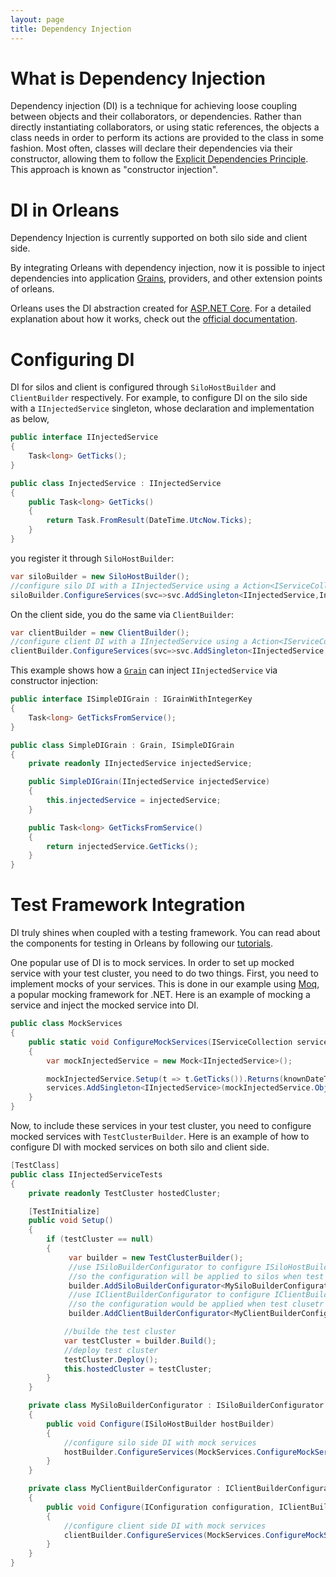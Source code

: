 ```yaml
---
layout: page
title: Dependency Injection
---
```


# What is Dependency Injection

Dependency injection (DI) is a technique for achieving loose coupling between objects and their collaborators, or dependencies.
Rather than directly instantiating collaborators, or using static references, the objects a class needs in order to perform its actions are provided to the class in some fashion. Most often, classes will declare their dependencies via their constructor, allowing them to follow the [Explicit Dependencies Principle](http://deviq.com/explicit-dependencies-principle/). This approach is known as "constructor injection".

# DI in Orleans

Dependency Injection is currently supported on both silo side and client side. 

By integrating Orleans with dependency injection, now it is possible to inject dependencies into application [Grains](../Getting-Started-With-Orleans/Grains.md), providers, and other extension points of orleans. 

Orleans uses the DI abstraction created for [ASP.NET Core](https://docs.asp.net).
For a detailed explanation about how it works, check out the [official documentation](https://docs.microsoft.com/en-us/aspnet/core/fundamentals/dependency-injection).

# Configuring DI
DI for silos and client is configured through `SiloHostBuilder` and `ClientBuilder` respectively.
For example, to configure DI on the silo side with a `IInjectedService` singleton, whose declaration and implementation as below, 

``` csharp
public interface IInjectedService
{
    Task<long> GetTicks();
}

public class InjectedService : IInjectedService
{
    public Task<long> GetTicks()
    {
        return Task.FromResult(DateTime.UtcNow.Ticks);
    }
}
```

you register it through `SiloHostBuilder`:

``` csharp
var siloBuilder = new SiloHostBuilder();
//configure silo DI with a IInjectedService using a Action<IServiceCollection> delegate.
siloBuilder.ConfigureServices(svc=>svc.AddSingleton<IInjectedService,InjectedService>());
```

On the client side, you do the same via `ClientBuilder`:

``` csharp
var clientBuilder = new ClientBuilder();
//configure client DI with a IInjectedService using a Action<IServiceCollection> delegate.
clientBuilder.ConfigureServices(svc=>svc.AddSingleton<IInjectedService,InjectedService>());
```

This example shows how a [`Grain`](../Getting-Started-With-Orleans/Grains.md) can inject `IInjectedService` via constructor injection:

``` csharp
public interface ISimpleDIGrain : IGrainWithIntegerKey
{
    Task<long> GetTicksFromService();
}

public class SimpleDIGrain : Grain, ISimpleDIGrain
{
    private readonly IInjectedService injectedService;

    public SimpleDIGrain(IInjectedService injectedService)
    {
        this.injectedService = injectedService;
    }

    public Task<long> GetTicksFromService()
    {
        return injectedService.GetTicks();
    }
}
```

# Test Framework Integration

DI truly shines when coupled with a testing framework.
You can read about the components for testing in Orleans by following our [tutorials](../../1.5/Tutorials/Unit-Testing-Grains.md).

One popular use of DI is to mock services.
In order to set up mocked service with your test cluster, you need to do two things.
First, you need to implement mocks of your services.
This is done in our example using [Moq](https://github.com/moq/), a popular mocking framework for .NET.
Here is an example of mocking a service and inject the mocked service into DI.


``` csharp
public class MockServices
{
    public static void ConfigureMockServices(IServiceCollection services)
    {
        var mockInjectedService = new Mock<IInjectedService>();

        mockInjectedService.Setup(t => t.GetTicks()).Returns(knownDateTime);
        services.AddSingleton<IInjectedService>(mockInjectedService.Object);
    }
}
```

Now, to include these services in your test cluster, you need to configure mocked services with `TestClusterBuilder`.
Here is an example of how to configure DI with mocked services on both silo and client side.

``` csharp
[TestClass]
public class IInjectedServiceTests
{
    private readonly TestCluster hostedCluster;

    [TestInitialize]
    public void Setup()
    {
        if (testCluster == null)
        {
             var builder = new TestClusterBuilder();
             //use ISiloBuilderConfigurator to configure ISiloHostBuilder, and add the configurator to TestClusterBuilder, 
             //so the configuration will be applied to silos when test cluster build ISiloHostBuilder and starts the silos.
             builder.AddSiloBuilderConfigurator<MySiloBuilderConfigurator>();
             //use IClientBuilderConfigurator to configure IClientBuilder, and add the configurator to TestClusterBuilder,
             //so the configuration would be applied when test clusetr builder IClientBuilder start the client.
             builder.AddClientBuilderConfigurator<MyClientBuilderConfigurator>();

            //builde the test cluster
            var testCluster = builder.Build();
            //deploy test cluster
            testCluster.Deploy();
            this.hostedCluster = testCluster;
        }
    }

    private class MySiloBuilderConfigurator : ISiloBuilderConfigurator
    {
        public void Configure(ISiloHostBuilder hostBuilder)
        {
            //configure silo side DI with mock services
            hostBuilder.ConfigureServices(MockServices.ConfigureMockServices);
        }
    }

    private class MyClientBuilderConfigurator : IClientBuilderConfigurator
    {
        public void Configure(IConfiguration configuration, IClientBuilder clientBuilder)
        {
            //configure client side DI with mock services
            clientBuilder.ConfigureServices(MockServices.ConfigureMockServices);
        }
    }
}
```
